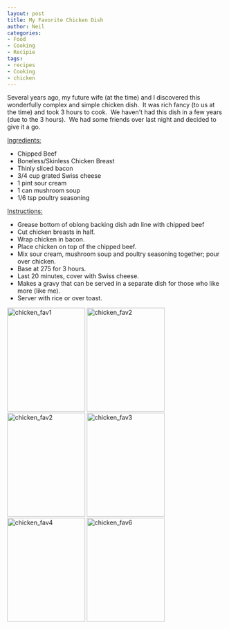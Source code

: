 ```yaml
---
layout: post
title: My Favorite Chicken Dish
author: Neil
categories:
- Food
- Cooking
- Recipie
tags:
- recipes
- Cooking
- chicken
---
```

<p style="text-align: left;">Several years ago, my future wife (at the time) and I discovered this wonderfully complex and simple chicken dish.&nbsp; It was rich fancy (to us at the time) and took 3 hours to cook.&nbsp; We haven't had this dish in a few years (due to the 3 hours).&nbsp; We had some friends over last night and decided to give it a go.</p>
<p style="text-align: left;"><span style="text-decoration: underline;">Ingredients:</span></p>

<ul style="text-align: left;">
	<li>Chipped Beef</li>
	<li>Boneless/Skinless Chicken Breast</li>
	<li>Thinly sliced bacon</li>
	<li>3/4 cup grated Swiss cheese</li>
	<li>1 pint sour cream</li>
	<li>1 can mushroom soup</li>
	<li>1/6 tsp poultry seasoning</li>
</ul>
<p style="text-align: left;"><span style="text-decoration: underline;">Instructions:</span></p>

<ul style="text-align: left;">
	<li>Grease bottom of oblong backing dish adn line with chipped beef</li>
	<li>Cut chicken breasts in half.</li>
	<li>Wrap chicken in bacon.</li>
	<li>Place chicken on top of the chipped beef.</li>
	<li>Mix sour cream, mushroom soup and poultry seasoning together; pour over chicken.</li>
	<li>Base at 275 for 3 hours.</li>
	<li>Last 20 minutes, cover with Swiss cheese.</li>
	<li>Makes a gravy that can be served in a separate dish for those who like more (like me).</li>
	<li>Server with rice or over toast.</li>
</ul>
<p style="text-align: left;"></p>
<p style="text-align: left;"><a class="tt-flickr tt-flickr-Small" title="chicken_fav1" href="http://techcook.net/pictures/photo/3297508808/chicken_fav1.html"><img class="alignnone" src="http://farm4.static.flickr.com/3308/3297508808_dc9b7a4c02_m.jpg" alt="chicken_fav1" width="180" height="240" /></a> <a class="tt-flickr tt-flickr-Small" title="chicken_fav2" href="http://techcook.net/pictures/photo/3296684619/chicken_fav2.html"><img class="alignnone" src="http://farm4.static.flickr.com/3554/3296684619_94cfa74832_m.jpg" alt="chicken_fav2" width="180" height="240" /></a> <a class="tt-flickr tt-flickr-Small" title="chicken_fav2" href="http://techcook.net/pictures/photo/3296684619/chicken_fav2.html"><img class="alignnone" src="http://farm4.static.flickr.com/3554/3296684619_94cfa74832_m.jpg" alt="chicken_fav2" width="180" height="240" /></a> <a class="tt-flickr tt-flickr-Small" title="chicken_fav3" href="http://techcook.net/pictures/photo/3296684689/chicken_fav3.html"><img class="alignnone" src="http://farm4.static.flickr.com/3548/3296684689_073f256c17_m.jpg" alt="chicken_fav3" width="180" height="240" /></a> <a class="tt-flickr tt-flickr-Small" title="chicken_fav4" href="http://techcook.net/pictures/photo/3296684715/chicken_fav4.html"><img class="alignnone" src="http://farm4.static.flickr.com/3484/3296684715_7f3cbd4276_m.jpg" alt="chicken_fav4" width="180" height="240" /></a> <a class="tt-flickr tt-flickr-Small" title="chicken_fav6" href="http://techcook.net/pictures/photo/3297509090/chicken_fav6.html"><img class="alignnone" src="http://farm4.static.flickr.com/3364/3297509090_3b8a9346c4_m.jpg" alt="chicken_fav6" width="180" height="240" /></a></p>
